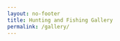 ```yaml
---
layout: no-footer
title: Hunting and Fishing Gallery
permalink: /gallery/
---
```


<div class="gallery">
	<div class="thumb" style="background-image: url('/images/Largemouth-Bass4.jpg');" title=""></div>
	<div class="thumb" style="background-image: url('/images/Largemouth-Bass3.jpg');" title=""></div>
	<div class="thumb" style="background-image: url('/images/Largemouth-Bass2.jpg');" title=""></div>
	<div class="thumb" style="background-image: url('/images/Largemouth-Bass.jpg');" title=""></div>
	<div class="thumb" style="background-image: url('/images/Shadow-Rap.jpg');" title=""></div>
	<div class="thumb" style="background-image: url('/images/Sebile-Walker.jpg');" title=""></div>
	<div class="thumb" style="background-image: url('/images/Jumbo-Bluegill.jpg');" title=""></div>
	<div class="thumb" style="background-image: url('/images/Nine-Pound-Bowfin.jpg');" title=""></div>
	<div class="thumb" style="background-image: url('/images/RSC-Bass.jpg');" title=""></div>
	<div class="thumb" style="background-image: url('/images/2015-lake-trout.jpg');" title=""></div>
	<div class="thumb" style="background-image: url('/images/Kayak-smallie.jpg');" title=""></div>
	<div class="thumb" style="background-image: url('/images/Kayak-Pike.jpg');" title=""></div>
	<div class="thumb" style="background-image: url('/images/Kayak-Largemouth.jpg');" title=""></div>
	<div class="thumb" style="background-image: url('/images/Superior_Lake_Trout.jpg');" title=""></div>
	<div class="thumb" style="background-image: url('/images/Crappies.jpg');" title=""></div>
	<div class="thumb" style="background-image: url('/images/Crappie_Walleye.jpg');" title=""></div>
	<div class="thumb" style="background-image: url('/images/Devils_Lake_Walleye.jpg');" title=""></div>
	<div class="thumb" style="background-image: url('/images/Devils_Lake_Perch.jpg');" title=""></div>
	<div class="thumb" style="background-image: url('/images/Devils_Lake_Ice.jpg');" title=""></div>
	<div class="thumb" style="background-image: url('/images/Devils_Lake_Fish.jpg');" title=""></div>
	<div class="thumb" style="background-image: url('/images/Devils_Lake_Crappie.jpg');" title=""></div>
	<div class="thumb" style="background-image: url('/images/2014-mule-deer.jpg');" title=""></div>
	<div class="thumb" style="background-image: url('/images/Wader-Crappies.jpg');" title=""></div>
	<div class="thumb" style="background-image: url('/images/Crappie-pile.jpg');" title=""></div>
	<div class="thumb" style="background-image: url('/images/Mule-deer3.jpg');" title=""></div>
	<div class="thumb" style="background-image: url('/images/Mule-deer2.1.jpg');" title=""></div>
	<div class="thumb" style="background-image: url('/images/Pheasants.jpg');" title=""></div>
	<div class="thumb" style="background-image: url('/images/Pheasants-with-Mark.jpg');" title=""></div>
	<div class="thumb" style="background-image: url('/images/Perch-fishing.JPG');" title=""></div>
	<div class="thumb" style="background-image: url('/images/Pheasants2.jpg');" title=""></div>
	<div class="thumb" style="background-image: url('/images/Mule-deer2.jpg');" title=""></div>
	<div class="thumb" style="background-image: url('/images/Sharptail-Grouse.jpg');" title=""></div>
	<div class="thumb" style="background-image: url('/images/Sage-Grouse.jpg');" title=""></div>
	<div class="thumb" style="background-image: url('/images/Winter-Mallards.jpg');" title=""></div>
	<div class="thumb" style="background-image: url('/images/Antelope3.1.jpg');" title=""></div>
	<div class="thumb" style="background-image: url('/images/Antelope3.jpg');" title=""></div>
	<div class="thumb" style="background-image: url('/images/Geese.jpg');" title=""></div>
	<div class="thumb" style="background-image: url('/images/Antelope2.jpg');" title=""></div>
	<div class="thumb" style="background-image: url('/images/Montana-pike.jpg');" title=""></div>
	<div class="thumb" style="background-image: url('/images/Montana-ice-fishing.jpg');" title=""></div>
	<div class="thumb" style="background-image: url('/images/Antelope3.2.JPG');" title=""></div>
	<div class="thumb" style="background-image: url('/images/Pike-on.jpg');" title=""></div>
	<div class="thumb" style="background-image: url('/images/First-muley-with-Mark.jpg');" title=""></div>
</div>